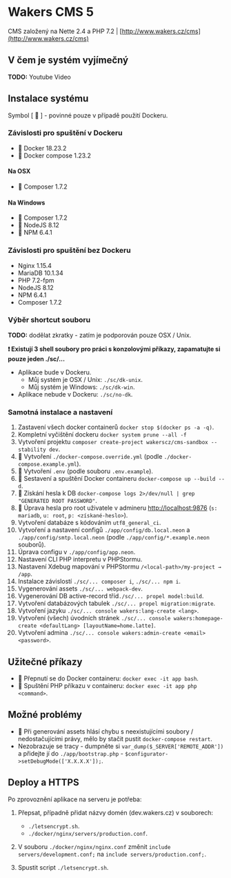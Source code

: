 # Wakers CMS 5

CMS založený na Nette 2.4 a PHP 7.2 | [http://www.wakers.cz/cms](http://www.wakers.cz/cms)

## V čem je systém vyjímečný

**TODO:** Youtube Video

## Instalace systému

Symbol [ 🐳 ] - povinné pouze v případě použití Dockeru.

### Závislosti pro spuštění v Dockeru
- 🐳 Docker 18.23.2
- 🐳 Docker compose 1.23.2

#### Na OSX
- 🐳 Composer 1.7.2

#### Na Windows
- 🐳 Composer 1.7.2
- 🐳 NodeJS 8.12
- 🐳 NPM 6.4.1

### Závislosti pro spuštění bez Dockeru
- Nginx 1.15.4
- MariaDB 10.1.34
- PHP 7.2-fpm
- NodeJS 8.12
- NPM 6.4.1
- Composer 1.7.2

### Výběr shortcut souboru

**TODO:** dodělat zkratky - zatím je podporován pouze OSX / Unix.

**❗ Existují 3 shell soubory pro práci s konzolovými příkazy, zapamatujte si pouze jeden ./sc/...**

- Aplikace bude v Dockeru.
  - Můj systém je OSX / Unix: `./sc/dk-unix`.
  - Můj systém je Windows: `./sc/dk-win`.
- Aplikace nebude v Dockeru: `./sc/no-dk`.

### Samotná instalace a nastavení
1. Zastavení všech docker containerů `docker stop $(docker ps -a -q)`.
1. Kompletní vyčištění dockeru `docker system prune --all -f`
1. Vytvoření projektu `composer create-project wakerscz/cms-sandbox --stability dev`.
1. 🐳 Vytvoření `./docker-compose.override.yml` (podle `./docker-compose.example.yml`).
1. 🐳 Vytvoření `.env` (podle souboru `.env.example`).
1. 🐳 Sestavení a spuštění Docker containeru `docker-compose up --build --d`.
1. 🐳 Získání hesla k DB `docker-compose logs 2>/dev/null | grep "GENERATED ROOT PASSWORD"`.
1. 🐳 Úprava hesla pro root uživatele v admineru [http://localhost:9876](http://localhost:9876) (`s: mariadb`, `u: root`, `p: <získané-heslo>`).
1. Vytvoření databáze s kódováním `utf8_general_ci`.
1. Vytvoření a nastavení configů `./app/config/db.local.neon` a `./app/config/smtp.local.neon` (podle `./app/config/*.example.neon` souborů).
1. Úprava configu v `./app/config/app.neon`.
1. Nastavení CLI PHP interpretu v PHPStormu.
1. Nastavení Xdebug mapování v PHPStormu `/<local-path>/my-project → /app`.
1. Instalace závislostí `./sc/... composer i`, `./sc/... npm i`.
1. Vygenerování assets `./sc/... webpack-dev`.
1. Vygenerování DB active-record tříd`./sc/... propel model:build`.
1. Vytvoření databázových tabulek `./sc/... propel migration:migrate`.
1. Vytvoření jazyku `./sc/... console wakers:lang-create <lang>`.
1. Vytvoření (všech) úvodních stránek `./sc/... console wakers:homepage-create <defaultLang> [layoutName=home.latte]`.
1. Vytvoření admina `./sc/... console wakers:admin-create <email> <password>`.

## Užitečné příkazy
- 🐳 Přepnutí se do Docker containeru: `docker exec -it app bash`.
- 🐳 Spuštění PHP příkazu v containeru: `docker exec -it app php <command>`.

## Možné problémy
- 🐳 Při generování assets hlásí chybu s neexistujícími soubory / nedostačujícími právy, mělo by stačit pustit `docker-compose restart`.
- Nezobrazuje se tracy - dumpněte si `var_dump($_SERVER['REMOTE_ADDR'])` a přidejte jí do `./app/bootstrap.php` - `$configurator->setDebugMode(['X.X.X.X']);`.

## Deploy a HTTPS
Po zprovoznění aplikace na serveru je potřeba:

1. Přepsat, případně přidat názvy domén (dev.wakers.cz) v souborech:
    - `./letsencrypt.sh`.
    - `./docker/nginx/servers/production.conf`.
    
2. V souboru `./docker/nginx/nginx.conf` změnit `include servers/development.conf;`  na `include servers/production.conf;`.
3. Spustit script `./letsencrypt.sh`.